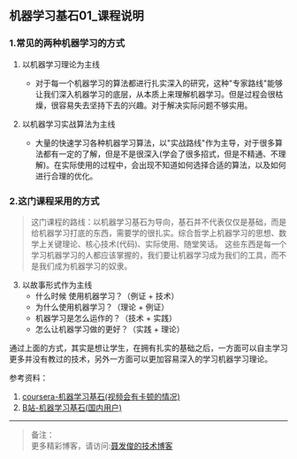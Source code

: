 ## 机器学习基石01_课程说明

### 1.常见的两种机器学习的方式
1. 以机器学习理论为主线
	- 对于每一个机器学习的算法都进行扎实深入的研究，这种"专家路线"能够让我们深入机器学习的底层，从本质上来理解机器学习。但是过程会很枯燥，很容易失去坚持下去的兴趣。对于解决实际问题不够实用。

2. 以机器学习实战算法为主线
	- 大量的快速学习各种机器学习算法，以"实战路线"作为主导，对于很多算法都有一定的了解，但是不是很深入(学会了很多招式，但是不精通、不理解)。在实际使用的过程中，会出现不知道如何选择合适的算法，以及如何进行合理的优化。

### 2.这门课程采用的方式
> 这门课程的路线：以机器学习基石为导向，基石并不代表仅仅是基础，而是给机器学习打底的东西，需要学的很扎实。综合哲学上机器学习的思想、数学上关键理论、核心技术(代码)、实际使用、随堂笑话。
> 这些东西是每一个学习机器学习的人都应该掌握的，我们要让机器学习成为我们的工具，而不是我们成为机器学习的奴隶。

3. 以故事形式作为主线
	- 什么时候 使用机器学习？（例证 + 技术）
	- 为什么使用机器学习？（理论 + 例证）
	- 机器学习是怎么运作的？（技术 + 实践）
	- 怎么让机器学习做的更好？（实践 + 理论）

通过上面的方式，其实是想让学生，在拥有扎实的基础之后，一方面可以自主学习更多并没有教过的技术，另外一方面可以更加容易深入的学习机器学习理论。



参考资料：

1. [coursera-机器学习基石(视频会有卡顿的情况)](https://www.coursera.org/learn/ntumlone-mathematicalfoundations)
2. [B站-机器学习基石(国内用户)](https://www.bilibili.com/video/BV1Cx411i7op)



---
>  备注：   
>  更多精彩博客，请访问:[聂发俊的技术博客](http://www.niefajun.com/)  
